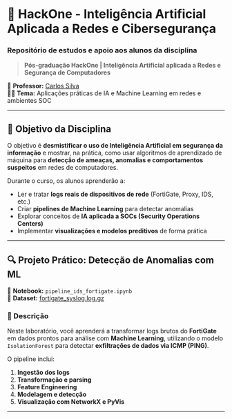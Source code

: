 # 🧠 HackOne - Inteligência Artificial Aplicada a Redes e Cibersegurança

### Repositório de estudos e apoio aos alunos da disciplina  
> **Pós-graduação HackOne | Inteligência Artificial aplicada a Redes e Segurança de Computadores**

📘 **Professor:** [Carlos Silva](https://www.linkedin.com/in/carlossilva-cybersec/)  
👨‍💻 **Tema:** Aplicações práticas de IA e Machine Learning em redes e ambientes SOC

---

## 🚀 Objetivo da Disciplina

O objetivo é **desmistificar o uso de Inteligência Artificial em segurança da informação** e mostrar, na prática, como usar algoritmos de aprendizado de máquina para **detecção de ameaças, anomalias e comportamentos suspeitos** em redes de computadores.

Durante o curso, os alunos aprenderão a:

- Ler e tratar **logs reais de dispositivos de rede** (FortiGate, Proxy, IDS, etc.)  
- Criar **pipelines de Machine Learning** para detectar anomalias  
- Explorar conceitos de **IA aplicada a SOCs (Security Operations Centers)**  
- Implementar **visualizações e modelos preditivos** de forma prática  

---

## 🔍 Projeto Prático: Detecção de Anomalias com ML

📄 **Notebook:** `pipeline_ids_fortigate.ipynb`  
📂 **Dataset:** [fortigate_syslog.log.gz](https://raw.githubusercontent.com/carlossilva-cybersec/hackone_pos/refs/heads/main/network-anomaly-detection-lab/fortigate_syslog.log.gz)

### 🧩 Descrição
Neste laboratório, você aprenderá a transformar logs brutos do **FortiGate** em dados prontos para análise com **Machine Learning**, utilizando o modelo `IsolationForest` para detectar **exfiltrações de dados via ICMP (PING)**.

O pipeline inclui:
1. **Ingestão dos logs**
2. **Transformação e parsing**
3. **Feature Engineering**
4. **Modelagem e detecção**
5. **Visualização com NetworkX e PyVis**

---
